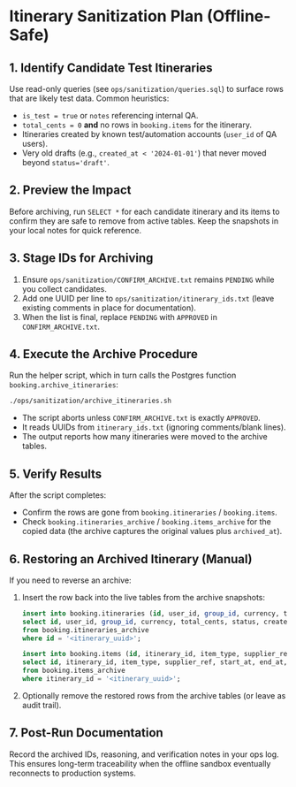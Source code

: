 # Itinerary Sanitization Plan (Offline-Safe)

## 1. Identify Candidate Test Itineraries
Use read-only queries (see `ops/sanitization/queries.sql`) to surface rows that are likely test data. Common heuristics:
- `is_test = true` or `notes` referencing internal QA.
- `total_cents = 0` **and** no rows in `booking.items` for the itinerary.
- Itineraries created by known test/automation accounts (`user_id` of QA users).
- Very old drafts (e.g., `created_at < '2024-01-01'`) that never moved beyond `status='draft'`.

## 2. Preview the Impact
Before archiving, run `SELECT *` for each candidate itinerary and its items to confirm they are safe to remove from active tables. Keep the snapshots in your local notes for quick reference.

## 3. Stage IDs for Archiving
1. Ensure `ops/sanitization/CONFIRM_ARCHIVE.txt` remains `PENDING` while you collect candidates.
2. Add one UUID per line to `ops/sanitization/itinerary_ids.txt` (leave existing comments in place for documentation).
3. When the list is final, replace `PENDING` with `APPROVED` in `CONFIRM_ARCHIVE.txt`.

## 4. Execute the Archive Procedure
Run the helper script, which in turn calls the Postgres function `booking.archive_itineraries`:
```sh
./ops/sanitization/archive_itineraries.sh
```
- The script aborts unless `CONFIRM_ARCHIVE.txt` is exactly `APPROVED`.
- It reads UUIDs from `itinerary_ids.txt` (ignoring comments/blank lines).
- The output reports how many itineraries were moved to the archive tables.

## 5. Verify Results
After the script completes:
- Confirm the rows are gone from `booking.itineraries` / `booking.items`.
- Check `booking.itineraries_archive` / `booking.items_archive` for the copied data (the archive captures the original values plus `archived_at`).

## 6. Restoring an Archived Itinerary (Manual)
If you need to reverse an archive:
1. Insert the row back into the live tables from the archive snapshots:
   ```sql
   insert into booking.itineraries (id, user_id, group_id, currency, total_cents, status, created_at, is_test, notes)
   select id, user_id, group_id, currency, total_cents, status, created_at, is_test, notes
   from booking.itineraries_archive
   where id = '<itinerary_uuid>';

   insert into booking.items (id, itinerary_id, item_type, supplier_ref, start_at, end_at, pax, price_cents, currency)
   select id, itinerary_id, item_type, supplier_ref, start_at, end_at, pax, price_cents, currency
   from booking.items_archive
   where itinerary_id = '<itinerary_uuid>';
   ```
2. Optionally remove the restored rows from the archive tables (or leave as audit trail).

## 7. Post-Run Documentation
Record the archived IDs, reasoning, and verification notes in your ops log. This ensures long-term traceability when the offline sandbox eventually reconnects to production systems.
